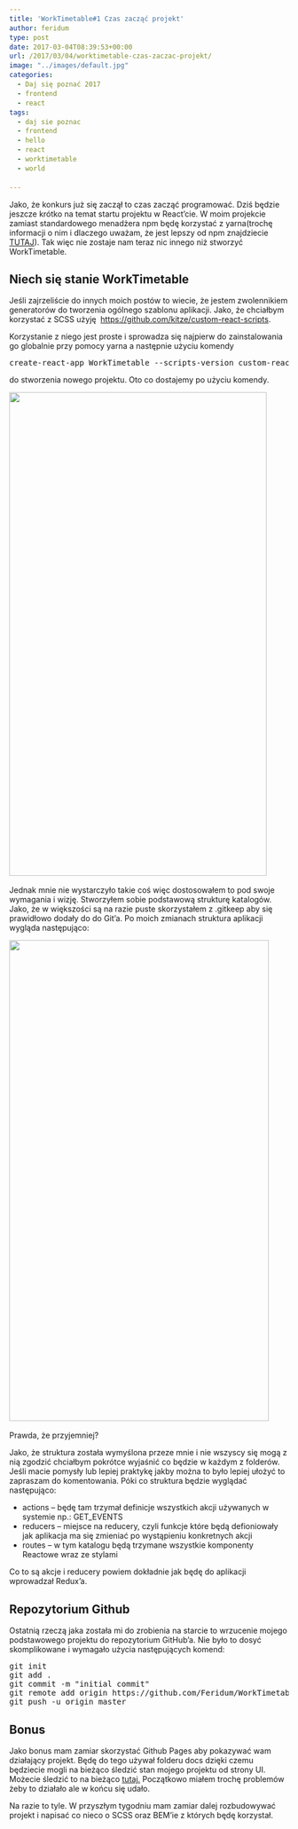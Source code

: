 ```yaml
---
title: 'WorkTimetable#1 Czas zacząć projekt'
author: feridum
type: post
date: 2017-03-04T08:39:53+00:00
url: /2017/03/04/worktimetable-czas-zaczac-projekt/
image: "../images/default.jpg"
categories:
  - Daj się poznać 2017
  - frontend
  - react
tags:
  - daj sie poznac
  - frontend
  - hello
  - react
  - worktimetable
  - world

---
```

Jako, że konkurs już się zaczął to czas zacząć programować. Dziś będzie jeszcze krótko na temat startu projektu w React&#8217;cie. W moim projekcie zamiast standardowego menadżera npm będę korzystać z yarna(trochę informacji o nim i dlaczego uważam, że jest lepszy od npm znajdziecie [TUTAJ][1]). Tak więc nie zostaje nam teraz nic innego niż stworzyć WorkTimetable.

<!--more-->

## Niech się stanie WorkTimetable

Jeśli zajrzeliście do innych moich postów to wiecie, że jestem zwolennikiem generatorów do tworzenia ogólnego szablonu aplikacji. Jako, że chciałbym korzystać z SCSS użyję  <https://github.com/kitze/custom-react-scripts>.

Korzystanie z niego jest proste i sprowadza się najpierw do zainstalowania go globalnie przy pomocy yarna a następnie użyciu komendy

<pre class="lang:default decode:true ">create-react-app WorkTimetable --scripts-version custom-react-scripts</pre>

do stworzenia nowego projektu. Oto co dostajemy po użyciu komendy.

<img class="wp-image-181 aligncenter" src="../wp-content/uploads/2017/03/Zrzut-ekranu-2017-02-27-o-09.15.17.png" alt="" width="464" height="872" srcset="../wp-content/uploads/2017/03/Zrzut-ekranu-2017-02-27-o-09.15.17.png 576w, ../wp-content/uploads/2017/03/Zrzut-ekranu-2017-02-27-o-09.15.17-160x300.png 160w, ../wp-content/uploads/2017/03/Zrzut-ekranu-2017-02-27-o-09.15.17-545x1024.png 545w" sizes="(max-width: 464px) 100vw, 464px" />

Jednak mnie nie wystarczyło takie coś więc dostosowałem to pod swoje wymagania i wizję. Stworzyłem sobie podstawową strukturę katalogów. Jako, że w większości są na razie puste skorzystałem z .gitkeep aby się prawidłowo dodały do do Git&#8217;a. Po moich zmianach struktura aplikacji wygląda następująco:

<img class="wp-image-182 aligncenter" src="../wp-content/uploads/2017/03/Zrzut-ekranu-2017-03-03-o-22.56.42.png" alt="" width="468" height="867" srcset="../wp-content/uploads/2017/03/Zrzut-ekranu-2017-03-03-o-22.56.42.png 580w, ../wp-content/uploads/2017/03/Zrzut-ekranu-2017-03-03-o-22.56.42-162x300.png 162w, ../wp-content/uploads/2017/03/Zrzut-ekranu-2017-03-03-o-22.56.42-553x1024.png 553w" sizes="(max-width: 468px) 100vw, 468px" />

Prawda, że przyjemniej?

Jako, że struktura została wymyślona przeze mnie i nie wszyscy się mogą z nią zgodzić chciałbym pokrótce wyjaśnić co będzie w każdym z folderów. Jeśli macie pomysły lub lepiej praktykę jakby można to było lepiej ułożyć to zapraszam do komentowania. Póki co struktura będzie wyglądać następująco:

  * actions &#8211; będę tam trzymał definicje wszystkich akcji używanych w systemie np.: GET_EVENTS
  * reducers &#8211; miejsce na reducery, czyli funkcje które będą defioniowały jak aplikacja ma się zmieniać po wystąpieniu konkretnych akcji
  * routes &#8211; w tym katalogu będą trzymane wszystkie komponenty Reactowe wraz ze stylami

Co to są akcje i reducery powiem dokładnie jak będę do aplikacji wprowadzał Redux&#8217;a.

## Repozytorium Github

Ostatnią rzeczą jaka została mi do zrobienia na starcie to wrzucenie mojego podstawowego projektu do repozytorium GitHub&#8217;a. Nie było to dosyć skomplikowane i wymagało użycia następujących komend:

<pre class="lang:default decode:true">git init
git add .
git commit -m "initial commit"
git remote add origin https://github.com/Feridum/WorkTimetable-UI.git
git push -u origin master</pre>

## Bonus

Jako bonus mam zamiar skorzystać Github Pages aby pokazywać wam działający projekt. Będę do tego używał folderu docs dzięki czemu będziecie mogli na bieżąco śledzić stan mojego projektu od strony UI. Możecie śledzić to na bieżąco [tutaj.][2] Początkowo miałem trochę problemów żeby to działało ale w końcu się udało.

Na razie to tyle. W przyszłym tygodniu mam zamiar dalej rozbudowywać projekt i napisać co nieco o SCSS oraz BEM&#8217;ie z których będę korzystał.

 [1]: https://fsgeek.pl/2017/01/22/czym-jest-yarn/
 [2]: https://feridum.github.io/WorkTimetable-UI/